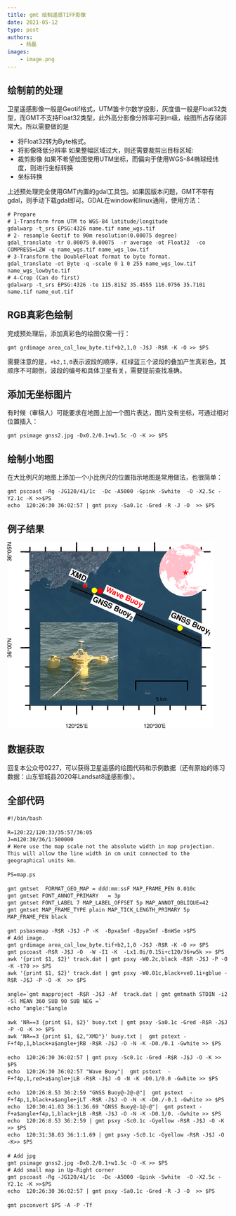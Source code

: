 ```yaml
---
title: gmt 绘制遥感TIFF影像
date: 2021-05-12
type: post
authors:
    - 杨磊
images:
    - image.png
---
```


## 绘制前的处理
卫星遥感影像一般是Geotif格式，UTM笛卡尔数学投影，灰度值一般是Float32类型，而GMT不支持Float32类型，此外高分影像分辨率可到m级，绘图所占存储非常大。所以需要做的是

- 将Float32转为Byte格式。
- 将影像降低分辨率
如果整幅区域过大，则还需要裁剪出目标区域:
- 裁剪影像
如果不希望绘图使用UTM坐标，而偏向于使用WGS-84椭球经纬度，则进行坐标转换
- 坐标转换

上述预处理完全使用GMT内置的gdal工具包。如果因版本问题，GMT不带有gdal，则手动下载gdal即可。GDAL在window和linux通用，使用方法：
```
# Prepare
# 1-Transform from UTM to WGS-84 latitude/longitude
gdalwarp -t_srs EPSG:4326 name.tif name_wgs.tif
# 2- resample Geotif to 90m resolution(0.00075 degree)
gdal_translate -tr 0.00075 0.00075  -r average -ot Float32  -co COMPRESS=LZW -q name_wgs.tif name_wgs_low.tif
# 3-Transform the DoubleFloat format to byte format.
gdal_translate -ot Byte -q -scale 0 1 0 255 name_wgs_low.tif name_wgs_lowbyte.tif
# 4-Crop (Can do first)
gdalwarp -t_srs EPSG:4326 -te 115.8152 35.4555 116.0756 35.7101 name.tif name_out.tif
```

## RGB真彩色绘制
完成预处理后，添加真彩色的绘图仅需一行：
```
gmt grdimage area_cal_low_byte.tif+b2,1,0 -J$J -R$R -K -O >> $PS
```
需要注意的是，`+b2,1,0`表示波段的顺序，红绿蓝三个波段的叠加产生真彩色，其顺序不可颠倒，波段的编号和具体卫星有关，需要提前查找准确。

## 添加无坐标图片
有时候（审稿人）可能要求在地图上加一个图片表达，图片没有坐标，可通过相对位置插入：
```
gmt psimage gnss2.jpg -Dx0.2/0.1+w1.5c -O -K >> $PS
```

## 绘制小地图
在大比例尺的地图上添加一个小比例尺的位置指示地图是常用做法，也很简单：
```
gmt pscoast -Rg -JG120/41/1c  -Dc -A5000 -Gpink -Swhite  -O -X2.5c -Y2.1c -K >>$PS
echo  120:26:30 36:02:57 | gmt psxy -Sa0.1c -Gred -R -J -O  >> $PS
```
## 例子结果
![](image.png)

## 数据获取
回复本公众号0227，可以获得卫星遥感的绘图代码和示例数据（还有原始的练习数据：山东郓城县2020年Landsat8遥感影像）。


## 全部代码
```
#!/bin/bash

R=120:22/120:33/35:57/36:05
J=m120:30/36/1:500000
# Here use the map scale not the absolute width in map projection. This will allow the line width in cm unit connected to the geographical units km.

PS=map.ps

gmt gmtset  FORMAT_GEO_MAP = ddd:mm:ssF MAP_FRAME_PEN 0.010c
gmt gmtset FONT_ANNOT_PRIMARY	= 3p
gmt gmtset FONT_LABEL 7 MAP_LABEL_OFFSET 5p MAP_ANNOT_OBLIQUE=42
gmt gmtset MAP_FRAME_TYPE plain MAP_TICK_LENGTH_PRIMARY 5p  MAP_FRAME_PEN black

gmt psbasemap -R$R -J$J -P -K  -Bpxa5mf -Bpya5mf -BnWSe >$PS
# Add image. 
gmt grdimage area_cal_low_byte.tif+b2,1,0 -J$J -R$R -K -O >> $PS
gmt pscoast -R$R -J$J -O  -W -I1 -K  -Lx1.0i/0.15i+c120/36+w5k >> $PS
awk '{print $1, $2}' track.dat | gmt psxy -W0.2c,black -R$R -J$J -P -O -K -t70 >> $PS
awk '{print $1, $2}' track.dat | gmt psxy -W0.01c,black+ve0.1i+gblue -R$R -J$J -P -O -K  >> $PS

angle=`gmt mapproject -R$R -J$J -Af  track.dat | gmt gmtmath STDIN -i2 -Sl MEAN 360 SUB 90 SUB NEG =`
echo "angle:"$angle

awk 'NR==3 {print $1, $2}' buoy.txt | gmt psxy -Sa0.1c -Gred -R$R -J$J -P -O -K >> $PS
awk 'NR==3 {print $1, $2,"XMD"}' buoy.txt |  gmt pstext -F+f4p,1,black+a$angle+jRB -R$R -J$J -O -N -K -D0./0.1 -Gwhite >> $PS

echo  120:26:30 36:02:57 | gmt psxy -Sc0.1c -Gred -R$R -J$J -O -K >> $PS
echo  120:26:30 36:02:57 "Wave Buoy"|  gmt pstext  -F+f4p,1,red+a$angle+jLB -R$R -J$J -O -N -K -D0.1/0.0 -Gwhite >> $PS

echo  120:26:8.53 36:2:59 "GNSS Buoy@-2@-@"|  gmt pstext  -F+f4p,1,black+a$angle+jLT -R$R -J$J -O -N -K -D0./-0.1 -Gwhite >> $PS
echo  120:30:41.03 36:1:36.69 "GNSS Buoy@-1@-@"|  gmt pstext -F+a$angle+f4p,1,black+jLB -R$R -J$J -O -N -K -D0.1/0. -Gwhite >> $PS
echo  120:26:8.53 36:2:59 | gmt psxy -Sc0.1c -Gyellow -R$R -J$J -O -K >> $PS
echo  120:31:38.03 36:1:1.69 | gmt psxy -Sc0.1c -Gyellow -R$R -J$J -O -K>> $PS

# Add jpg
gmt psimage gnss2.jpg -Dx0.2/0.1+w1.5c -O -K >> $PS
# Add small map in Up-Right corner
gmt pscoast -Rg -JG120/41/1c  -Dc -A5000 -Gpink -Swhite  -O -X2.5c -Y2.1c -K >>$PS
echo  120:26:30 36:02:57 | gmt psxy -Sa0.1c -Gred -R -J -O  >> $PS

gmt psconvert $PS -A -P -Tf

```